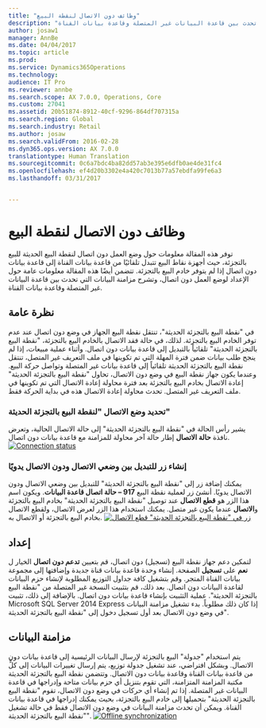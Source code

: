 ```yaml
---
title: "وظائف دون الاتصال لنقطة البيع"
description: "توفر هذه المقالة معلومات حول وضع العمل دون اتصال لنقطة البيع الحديثة للبيع بالتجزئة، حيث أجهزة نقاط البيع تتبدل تلقائيًا من قاعدة بيانات القناة إلى قاعدة بيانات دون اتصال إذا لم يتوفر خادم البيع بالتجزئة. تتضمن أيضًا هذه المقالة معلومات عامة حول الإعداد لوضع العمل دون اتصال، وتشرح مزامنة البيانات التي تحدث بين قاعدة البيانات غير المتصلة وقاعدة بيانات القناة."
author: josaw1
manager: AnnBe
ms.date: 04/04/2017
ms.topic: article
ms.prod: 
ms.service: Dynamics365Operations
ms.technology: 
audience: IT Pro
ms.reviewer: annbe
ms.search.scope: AX 7.0.0, Operations, Core
ms.custom: 27041
ms.assetid: 20b51874-8912-40cf-9296-864df707315a
ms.search.region: Global
ms.search.industry: Retail
ms.author: josaw
ms.search.validFrom: 2016-02-28
ms.dyn365.ops.version: AX 7.0.0
translationtype: Human Translation
ms.sourcegitcommit: 0c6a7bdc4ba82dd57ab3e395e6dfb0ae4de31fc4
ms.openlocfilehash: ef4d20b3302e4a420c7013b77a57ebdfa99fe6a3
ms.lasthandoff: 03/31/2017


---
```


# <a name="pos-offline-functionality"></a>وظائف دون الاتصال لنقطة البيع

توفر هذه المقالة معلومات حول وضع العمل دون اتصال لنقطة البيع الحديثة للبيع بالتجزئة، حيث أجهزة نقاط البيع تتبدل تلقائيًا من قاعدة بيانات القناة إلى قاعدة بيانات دون اتصال إذا لم يتوفر خادم البيع بالتجزئة. تتضمن أيضًا هذه المقالة معلومات عامة حول الإعداد لوضع العمل دون اتصال، وتشرح مزامنة البيانات التي تحدث بين قاعدة البيانات غير المتصلة وقاعدة بيانات القناة.

<a name="overview"></a>نظرة عامة
--------

في "نقطة البيع بالتجزئة الحديثة"، تنتقل نقطة البيع الجهاز في وضع دون اتصال عند عدم توفر الخادم البيع بالتجزئة. لذلك، في حالة فقد الاتصال بالخادم البيع بالتجزئة، "نقطة البيع بالتجزئة الحديثة" تلقائياً بالتبديل إلى قاعدة بيانات دون اتصال. وأثناء عملية مبيعات، إذا لم ينجح طلب بيانات ضمن فترة المهلة التي تم تكوينها في ملف التعريف غير المتصل، تنتقل نقطة البيع بالتجزئة الحديثة تلقائياً إلى قاعدة بيانات غير المتصلة وتواصل حركة البيع. وعندما يكون جهاز نقطة البيع في وضع دون الاتصال، تحاول "نقطة البيع بالتجزئة الحديثة" إعادة الاتصال بخادم البيع بالتجزئة بعد فترة محاولة إعادة الاتصال التي تم تكوينها في ملف التعريف غير المتصل. تحدث محاولة إعادة الاتصال هذه في بداية الحركة فقط.

### <a name="determining-the-connection-mode-of-retail-modern-pos"></a>تحديد وضع الاتصال "لنقطة البيع بالتجزئة الحديثة"

يشير رأس الحالة في "نقطة البيع بالتجزئة الحديثة" إلى حالة الاتصال الحالية، وتعرض نافذة **حالة الاتصال** إطار حالة آخر محاولة للمزامنة مع قاعدة بيانات دون اتصال. [![Connection status](./media/status.png)](./media/status.png)

### <a name="creating-a-button-to-manually-switch-between-online-and-offline-modes"></a>إنشاء زر للتبديل بين وضعي الاتصال ودون الاتصال يدويًا

يمكنك إضافة زر إلى "نقطة البيع بالتجزئة الحديثة" للتبديل بين وضعي الاتصال ودون الاتصال يدويًا. أنشئ زر لعملية نقطة البيع **917 – حالة اتصال قاعدة البيانات**. ويكون اسم هذا الزر هو **قطع الاتصال** عند توصيل "نقطة البيع بالتجزئة الحديثة" بخادم البيع بالتجزئة و**الاتصال** عندما يكون غير متصل. يمكنك استخدام هذا الزر لعرض الاتصال، ولقطع الاتصال بخادم البيع بالتجزئة أو الاتصال به. [![زر في "نقطة البيع بالتجزئة الحديثة" قطع الاتصال](./media/details-1024x537.png)](./media/details.png)

## <a name="setup"></a>إعداد
لتمكين دعم جهاز نقطة البيع (تسجيل) دون اتصال، قم بتعيين **تدعم دون اتصال** الخيار ل **نعم** على **تسجيل** الصفحة. إنشاء وحدة قاعدة بيانات قناة جديدة وإضافتها إلى مجموعة بيانات القناة المتجر. وقم بتشغيل كافة جداول التوزيع المطلوبة لإنشاء حزم البيانات لقاعدة البيانات دون اتصال. بعد ذلك، قم بتثبيت النسخة غير المتصلة من "نقطة البيع بالتجزئة الحديثة". عملية التثبيت بإنشاء قاعدة بيانات دون اتصال. بالإضافة إلى ذلك، تثبيت Microsoft SQL Server 2014 Express إذا كان ذلك مطلوباً. بدء تشغيل مزامنة البيانات في وضع دون الاتصال بعد أول تسجيل دخول إلى "نقطة البيع بالتجزئة الحديثة".

## <a name="data-synchronization"></a>مزامنة البيانات
يتم استخدام "جدولة" البيع بالتجزئة لإرسال البيانات الرئيسية إلى قاعدة بيانات دون الاتصال. وبشكل افتراضي، عند تشغيل جدولة توزيع، يتم إرسال تغييرات البيانات إلى كلٍّ من قاعدة بيانات القناة وقاعدة بيانات دون الاتصال. وتتضمن نقطة البيع بالتجزئة الحديثة مكتبة المزامنة المتزامنة، التي تقوم بتنزيل أي حزم بيانات متاحة وإدراجها في قاعدة البيانات غير المتصلة. إذا تم إنشاء أي حركات في وضع دون الاتصال، تقوم "نقطة البيع بالتجزئة الحديثة" بتحميلها إلى خادم البيع بالتجزئة، بحيث يمكنك إدراجها في قاعدة بيانات القناة. ويمكن أن تحدث مزامنة البيانات في وضع دون الاتصال فقط في حالة تشغيل "نقطة البيع بالتجزئة الحديثة". [![Offline synchronization](./media/offline-sync-1024x521.png)](./media/offline-sync.png)


